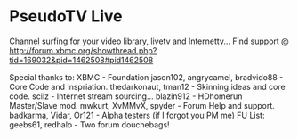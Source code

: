 PseudoTV Live
=============
Channel surfing for your video library, livetv and Internettv...
Find support @ http://forum.xbmc.org/showthread.php?tid=169032&pid=1462508#pid1462508

Special thanks to:
XBMC - Foundation
jason102, angrycamel, bradvido88 - Core Code and Inspriation.
thedarkonaut, tman12 - Skinning ideas and core code.
scilz - Internet stream sourcing... 
blazin912 - HDhomerun Master/Slave mod.
mwkurt, XvMMvX, spyder - Forum Help and support.
badkarma, Vidar, Or121 - Alpha testers (if I forgot you PM me)
FU List:
geebs61, redhalo - Two forum douchebags!